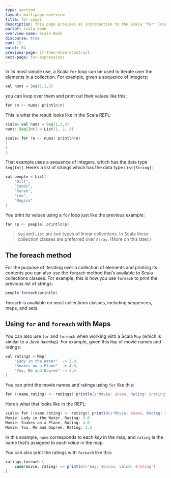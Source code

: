 ```yaml
---
type: section
layout: multipage-overview
title: for Loops
description: This page provides an introduction to the Scala 'for' loop, including how to iterate over Scala collections.
partof: scala_book
overview-name: Scala Book
discourse: true
num: 15
outof: 54
previous-page: if-then-else-construct
next-page: for-expressions
---
```



In its most simple use, a Scala `for` loop can be used to iterate over the elements in a collection. For example, given a sequence of integers:

```scala
val nums = Seq(1,2,3)
```

you can loop over them and print out their values like this:

```scala
for (n <- nums) println(n)
```

This is what the result looks like in the Scala REPL:

```scala
scala> val nums = Seq(1,2,3)
nums: Seq[Int] = List(1, 2, 3)

scala> for (n <- nums) println(n)
1
2
3
```

That example uses a sequence of integers, which has the data type `Seq[Int]`. Here’s a list of strings which has the data type `List[String]`:

```scala
val people = List(
    "Bill", 
    "Candy", 
    "Karen", 
    "Leo", 
    "Regina"
)
```

You print its values using a `for` loop just like the previous example:

```scala
for (p <- people) println(p)
```

>`Seq` and `List` are two types of linear collections. In Scala these collection classes are preferred over `Array`. (More on this later.)



## The foreach method

For the purpose of iterating over a collection of elements and printing its contents you can also use the `foreach` method that’s available to Scala collections classes. For example, this is how you use `foreach` to print the previous list of strings:

```scala
people.foreach(println)
```

`foreach` is available on most collections classes, including sequences, maps, and sets.



## Using `for` and `foreach` with Maps

You can also use `for` and `foreach` when working with a Scala `Map` (which is similar to a Java `HashMap`). For example, given this `Map` of movie names and ratings:

```scala
val ratings = Map(
    "Lady in the Water"  -> 3.0, 
    "Snakes on a Plane"  -> 4.0, 
    "You, Me and Dupree" -> 3.5
)
```

You can print the movie names and ratings using `for` like this:

```scala
for ((name,rating) <- ratings) println(s"Movie: $name, Rating: $rating")
```

Here’s what that looks like in the REPL:

```scala
scala> for ((name,rating) <- ratings) println(s"Movie: $name, Rating: $rating")
Movie: Lady in the Water, Rating: 3.0
Movie: Snakes on a Plane, Rating: 4.0
Movie: You, Me and Dupree, Rating: 3.5
```

In this example, `name` corresponds to each *key* in the map, and `rating` is the name that’s assigned to each *value* in the map.

You can also print the ratings with `foreach` like this:

```scala
ratings.foreach {
    case(movie, rating) => println(s"key: $movie, value: $rating")
}
```




